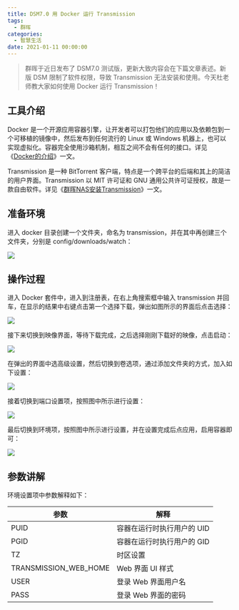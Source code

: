 ```yaml
---
title: DSM7.0 用 Docker 运行 Transmission
tags:
  - 群晖
categories:
  - 智慧生活
date: 2021-01-11 00:00:00
---
```


> 群晖于近日发布了 DSM7.0 测试版，更新大致内容会在下篇文章表述。新版 DSM 限制了软件权限，导致 Transmission 无法安装和使用。今天杜老师教大家如何使用 Docker 运行 Transmission！

<!-- more -->

## 工具介绍

Docker 是一个开源应用容器引擎，让开发者可以打包他们的应用以及依赖包到一个可移植的镜像中，然后发布到任何流行的 Linux 或 Windows 机器上，也可以实现虚拟化。容器完全使用沙箱机制，相互之间不会有任何的接口。详见《[Docker的介绍](https://dusays.com/87/)》一文。

Transmission 是一种 BitTorrent 客户端，特点是一个跨平台的后端和其上的简洁的用户界面。Transmission 以 MIT 许可证和 GNU 通用公共许可证授权，故是一款自由软件。详见《[群晖NAS安装Transmission](https://dusays.com/271/)》一文。

## 准备环境

进入 docker 目录创建一个文件夹，命名为 transmission，并在其中再创建三个文件夹，分别是 config/downloads/watch：

![](https://cdn.dusays.com/2021/01/301-1.jpg)

## 操作过程

进入 Docker 套件中，进入到注册表，在右上角搜索框中输入 transmission 并回车，在显示的结果中右键点击第一个选择下载，弹出如图所示的界面后点击选择：

![](https://cdn.dusays.com/2021/01/301-2.jpg)

接下来切换到映像界面，等待下载完成，之后选择刚刚下载好的映像，点击启动：

![](https://cdn.dusays.com/2021/01/301-3.jpg)

在弹出的界面中选高级设置，然后切换到卷选项，通过添加文件夹的方式，加入如下设置：

![](https://cdn.dusays.com/2021/01/301-4.jpg)

接着切换到端口设置项，按照图中所示进行设置：

![](https://cdn.dusays.com/2021/01/301-5.jpg)

最后切换到环境项，按照图中所示进行设置，并在设置完成后点应用，启用容器即可：

![](https://cdn.dusays.com/2021/01/301-6.jpg)

## 参数讲解

环境设置项中参数解释如下：

| 参数 | 解释 |
| - | - |
| PUID | 容器在运行时执行用户的 UID |
| PGID | 容器在运行时执行用户的 GID |
| TZ | 时区设置 |
| TRANSMISSION_WEB_HOME | Web 界面 UI 样式 |
| USER | 登录 Web 界面用户名 |
| PASS | 登录 Web 界面的密码 |

